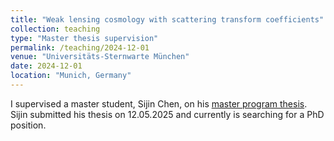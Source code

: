 ```yaml
---
title: "Weak lensing cosmology with scattering transform coefficients"
collection: teaching
type: "Master thesis supervision"
permalink: /teaching/2024-12-01
venue: "Universitäts-Sternwarte München"
date: 2024-12-01
location: "Munich, Germany"
---
```


I supervised a master student, Sijin Chen, on his [master program thesis](../assets/Sijin_Master_Thesis__final.pdf). Sijin submitted his thesis on 12.05.2025 and currently is searching for a PhD position.
